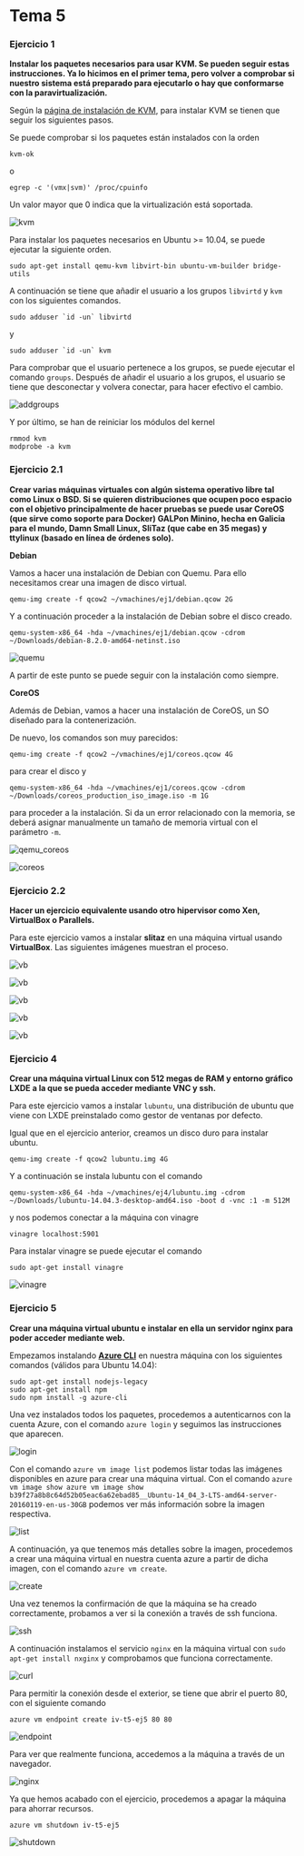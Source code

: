 # Tema 5

### Ejercicio 1

**Instalar los paquetes necesarios para usar KVM. Se pueden seguir estas instrucciones. Ya lo hicimos en el primer tema, pero volver a comprobar si nuestro sistema está preparado para ejecutarlo o hay que conformarse con la paravirtualización.**

Según la [página de instalación de KVM](https://help.ubuntu.com/community/KVM/Installation), para instalar KVM se tienen que seguir los siguientes pasos.

Se puede comprobar si los paquetes están instalados con la orden

	kvm-ok

o

	egrep -c '(vmx|svm)' /proc/cpuinfo

Un valor mayor que 0 indica que la virtualización está soportada.

![kvm](https://www.dropbox.com/s/yg1wdltq1qqztuu/ej1.png?dl=1)

Para instalar los paquetes necesarios en Ubuntu >= 10.04, se puede ejecutar la siguiente orden.

	sudo apt-get install qemu-kvm libvirt-bin ubuntu-vm-builder bridge-utils

A continuación se tiene que añadir el usuario a los grupos `libvirtd` y `kvm` con los siguientes comandos.

	sudo adduser `id -un` libvirtd

y

	sudo adduser `id -un` kvm

Para comprobar que el usuario pertenece a los grupos, se puede ejecutar el comando `groups`. Después de añadir el usuario a los grupos, el usuario se tiene que desconectar y volvera conectar, para hacer efectivo el cambio.

![addgroups](https://www.dropbox.com/s/3cmeku980lutfrw/ej1_addgroups.png?dl=1)

Y por último, se han de reiniciar los módulos del kernel

	rmmod kvm
	modprobe -a kvm


### Ejercicio 2.1

**Crear varias máquinas virtuales con algún sistema operativo libre tal como Linux o BSD. Si se quieren distribuciones que ocupen poco espacio con el objetivo principalmente de hacer pruebas se puede usar CoreOS (que sirve como soporte para Docker) GALPon Minino, hecha en Galicia para el mundo, Damn Small Linux, SliTaz (que cabe en 35 megas) y ttylinux (basado en línea de órdenes solo).**

**Debian**

Vamos a hacer una instalación de Debian con Quemu. Para ello necesitamos crear una imagen de disco virtual.

	qemu-img create -f qcow2 ~/vmachines/ej1/debian.qcow 2G

Y a continuación proceder a la instalación de Debian sobre el disco creado.

	qemu-system-x86_64 -hda ~/vmachines/ej1/debian.qcow -cdrom ~/Downloads/debian-8.2.0-amd64-netinst.iso


![quemu](https://www.dropbox.com/s/m7ktosbcwpppeol/qemu_debian.png?dl=1)

A partir de este punto se puede seguir con la instalación como siempre.

**CoreOS**

Además de Debian, vamos a hacer una instalación de CoreOS, un SO diseñado para la contenerización.

De nuevo, los comandos son muy parecidos:

	qemu-img create -f qcow2 ~/vmachines/ej1/coreos.qcow 4G

para crear el disco y

	qemu-system-x86_64 -hda ~/vmachines/ej1/coreos.qcow -cdrom ~/Downloads/coreos_production_iso_image.iso -m 1G

para proceder a la instalación. Si da un error relacionado con la memoria, se deberá asignar manualmente un tamaño de memoria virtual con el parámetro `-m`.

![qemu_coreos](https://www.dropbox.com/s/wpqzso5vzv0ctmx/qemu_coreos.png?dl=1)

![coreos](https://www.dropbox.com/s/96fjol62ge0i2oh/coreos.png?dl=1)


### Ejercicio 2.2

**Hacer un ejercicio equivalente usando otro hipervisor como Xen, VirtualBox o Parallels.**

Para este ejercicio vamos a instalar **slitaz** en una máquina virtual usando **VirtualBox**. Las siguientes imágenes muestran el proceso.

![vb](https://www.dropbox.com/s/ayhbulx5u7dw8zx/vb_1.png?dl=1)

![vb](https://www.dropbox.com/s/2mq4d8f9wu7bp3x/vb_2.png?dl=1)

![vb](https://www.dropbox.com/s/7ubgmsz5s4x6ls0/vb_3.png?dl=1)

![vb](https://www.dropbox.com/s/bnt57v9aqm8b4d4/vb_4.png?dl=1)

![vb](https://www.dropbox.com/s/46vmwo0g3fa9g6k/vb_5.png?dl=1)


### Ejercicio 4

**Crear una máquina virtual Linux con 512 megas de RAM y entorno gráfico LXDE a la que se pueda acceder mediante VNC y ssh.**

Para este ejercicio vamos a instalar `lubuntu`, una distribución de ubuntu que viene con LXDE preinstalado como gestor de ventanas por defecto.

Igual que en el ejercicio anterior, creamos un disco duro para instalar ubuntu.

	qemu-img create -f qcow2 lubuntu.img 4G

Y a continuación se instala lubuntu con el comando

	qemu-system-x86_64 -hda ~/vmachines/ej4/lubuntu.img -cdrom ~/Downloads/lubuntu-14.04.3-desktop-amd64.iso -boot d -vnc :1 -m 512M

y nos podemos conectar a la máquina con vinagre

	vinagre localhost:5901

Para instalar vinagre se puede ejecutar el comando

	sudo apt-get install vinagre

![vinagre](https://www.dropbox.com/s/cem3duh553wj3ae/vinagre.png?dl=1)

### Ejercicio 5

**Crear una máquina virtual ubuntu e instalar en ella un servidor nginx para poder acceder mediante web.**

Empezamos instalando [**Azure CLI**](https://github.com/Azure/azure-xplat-cli) en nuestra máquina con los siguientes comandos (válidos para Ubuntu 14.04):

	sudo apt-get install nodejs-legacy
    sudo apt-get install npm
    sudo npm install -g azure-cli

Una vez instalados todos los paquetes, procedemos a autenticarnos con la cuenta Azure, con el comando `azure login` y seguimos las instrucciones que aparecen.

![login](https://www.dropbox.com/s/muhx4v0up6bnn24/azure_login.png?dl=1)

Con el comando `azure vm image list` podemos listar todas las imágenes disponibles en azure para crear una máquina virtual. Con el comando `azure vm image show azure vm image show b39f27a8b8c64d52b05eac6a62ebad85__Ubuntu-14_04_3-LTS-amd64-server-20160119-en-us-30GB` podemos ver más información sobre la imagen respectiva.

![list](https://www.dropbox.com/s/4lwv865b13j5fcq/show.png?dl=1)

A continuación, ya que tenemos más detalles sobre la imagen, procedemos a crear una máquina virtual en nuestra cuenta azure a partir de dicha imagen, con el comando `azure vm create`.

![create](https://www.dropbox.com/s/dpi6wdcrba3xbo1/create.png?dl=1)

Una vez tenemos la confirmación de que la máquina se ha creado correctamente, probamos a ver si la conexión a través de ssh funciona.

![ssh](https://www.dropbox.com/s/klgh630cduf9ioh/ssh.png?dl=1)

A continuación instalamos el servicio `nginx` en la máquina virtual con `sudo apt-get install nxginx` y comprobamos que funciona correctamente.

![curl](https://www.dropbox.com/s/yjbqnijggt8el68/curl.png?dl=1)

Para permitir la conexión desde el exterior, se tiene que abrir el puerto 80, con el siguiente comando

	azure vm endpoint create iv-t5-ej5 80 80

![endpoint](https://www.dropbox.com/s/nisyl76lw8ojix3/endpoint.png?dl=1)

Para ver que realmente funciona, accedemos a la máquina a través de un navegador.

![nginx](https://www.dropbox.com/s/t1joebsg2l884r5/nginx.png?dl=1)

Ya que hemos acabado con el ejercicio, procedemos a apagar la máquina para ahorrar recursos.

	azure vm shutdown iv-t5-ej5

![shutdown](https://www.dropbox.com/s/iuyp4jve2g2aorl/shutdown.png?dl=1)

